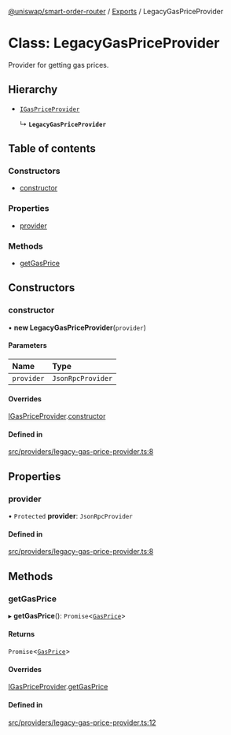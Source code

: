 [@uniswap/smart-order-router](../README.md) / [Exports](../modules.md) / LegacyGasPriceProvider

# Class: LegacyGasPriceProvider

Provider for getting gas prices.

## Hierarchy

- [`IGasPriceProvider`](IGasPriceProvider.md)

  ↳ **`LegacyGasPriceProvider`**

## Table of contents

### Constructors

- [constructor](LegacyGasPriceProvider.md#constructor)

### Properties

- [provider](LegacyGasPriceProvider.md#provider)

### Methods

- [getGasPrice](LegacyGasPriceProvider.md#getgasprice)

## Constructors

### constructor

• **new LegacyGasPriceProvider**(`provider`)

#### Parameters

| Name | Type |
| :------ | :------ |
| `provider` | `JsonRpcProvider` |

#### Overrides

[IGasPriceProvider](IGasPriceProvider.md).[constructor](IGasPriceProvider.md#constructor)

#### Defined in

[src/providers/legacy-gas-price-provider.ts:8](https://github.com/Uniswap/smart-order-router/blob/10190c3/src/providers/legacy-gas-price-provider.ts#L8)

## Properties

### provider

• `Protected` **provider**: `JsonRpcProvider`

#### Defined in

[src/providers/legacy-gas-price-provider.ts:8](https://github.com/Uniswap/smart-order-router/blob/10190c3/src/providers/legacy-gas-price-provider.ts#L8)

## Methods

### getGasPrice

▸ **getGasPrice**(): `Promise`<[`GasPrice`](../modules.md#gasprice)\>

#### Returns

`Promise`<[`GasPrice`](../modules.md#gasprice)\>

#### Overrides

[IGasPriceProvider](IGasPriceProvider.md).[getGasPrice](IGasPriceProvider.md#getgasprice)

#### Defined in

[src/providers/legacy-gas-price-provider.ts:12](https://github.com/Uniswap/smart-order-router/blob/10190c3/src/providers/legacy-gas-price-provider.ts#L12)
